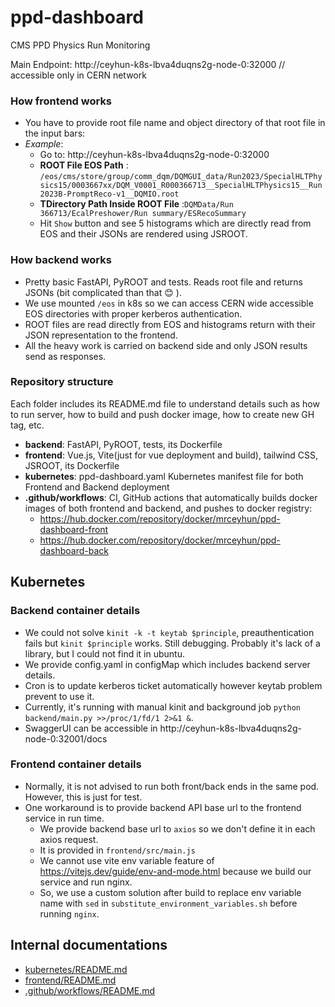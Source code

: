 # ppd-dashboard

CMS PPD Physics Run Monitoring

Main Endpoint: http://ceyhun-k8s-lbva4duqns2g-node-0:32000 // accessible only in CERN network

### How frontend works

- You have to provide root file name and object directory of that root file in the input bars:
- *Example*:
    - Go to: http://ceyhun-k8s-lbva4duqns2g-node-0:32000
    - **ROOT File EOS
      Path** : `/eos/cms/store/group/comm_dqm/DQMGUI_data/Run2023/SpecialHLTPhysics15/0003667xx/DQM_V0001_R000366713__SpecialHLTPhysics15__Run2023B-PromptReco-v1__DQMIO.root`
    - **TDirectory Path Inside ROOT File** :`DQMData/Run 366713/EcalPreshower/Run summary/ESRecoSummary`
    - Hit `Show` button and see 5 histograms which are directly read from EOS and their JSONs are rendered using JSROOT.

### How backend works

- Pretty basic FastAPI, PyROOT and tests. Reads root file and returns JSONs (bit complicated than that :blush: ).
- We use mounted `/eos` in k8s so we can access CERN wide accessible EOS directories with proper kerberos
  authentication.
- ROOT files are read directly from EOS and histograms return with their JSON representation to the frontend.
- All the heavy work is carried on backend side and only JSON results send as responses.

### Repository structure

Each folder includes its README.md file to understand details such as how to run server, how to build and push docker image, how to create new GH tag, etc.

- **backend**:  FastAPI, PyROOT, tests, its Dockerfile
- **frontend**:  Vue.js, Vite(just for vue deployment and build), tailwind CSS, JSROOT, its Dockerfile
- **kubernetes**:  ppd-dashboard.yaml Kubernetes manifest file for both Frontend and Backend deployment
- **.github/workflows**: CI, GitHub actions that automatically builds docker images of both frontend and backend, and pushes to docker registry:
    - https://hub.docker.com/repository/docker/mrceyhun/ppd-dashboard-front
    - https://hub.docker.com/repository/docker/mrceyhun/ppd-dashboard-back


## Kubernetes

### Backend container details

- We could not solve `kinit -k -t keytab $principle`, preauthentication fails but `kinit $principle` works. Still
  debugging. Probably it's lack of a library, but I could not find it in ubuntu.
- We provide config.yaml in configMap which includes backend server details.
- Cron is to update kerberos ticket automatically however keytab problem prevent to use it.
- Currently, it's running with manual kinit and background job `python backend/main.py >>/proc/1/fd/1 2>&1 &`.
- SwaggerUI can be accessible in http://ceyhun-k8s-lbva4duqns2g-node-0:32001/docs

### Frontend container details

- Normally, it is not advised to run both front/back ends in the same pod. However, this is just for test.
- One workaround is to provide backend API base url to the frontend service in run time.
    - We provide backend base url to `axios` so we don't define it in each axios request.
    - It is provided in `frontend/src/main.js`
    - We cannot use vite env variable feature of https://vitejs.dev/guide/env-and-mode.html because we build our service
      and run nginx.
    - So, we use a custom solution after build to replace env variable name with `sed`
      in `substitute_environment_variables.sh` before running `nginx`.

## Internal documentations

- [kubernetes/README.md](kubernetes/README.md)
- [frontend/README.md](frontend/README.md)
- [.github/workflows/README.md](.github/workflows/README.md)

